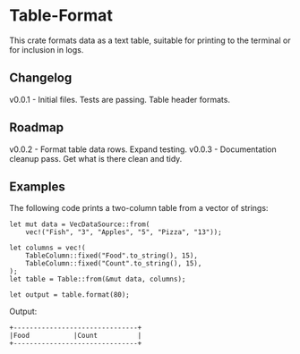 # Table-Format

This crate formats data as a text table, suitable for printing to the terminal 
or for inclusion in logs.

## Changelog

v0.0.1 - Initial files. Tests are passing. Table header formats.

## Roadmap

v0.0.2 - Format table data rows. Expand testing.
v0.0.3 - Documentation cleanup pass. Get what is there clean and tidy.

## Examples

The following code prints a two-column table from a vector of strings:

```
let mut data = VecDataSource::from(
    vec!("Fish", "3", "Apples", "5", "Pizza", "13"));

let columns = vec!(
    TableColumn::fixed("Food".to_string(), 15),
    TableColumn::fixed("Count".to_string(), 15),
);
let table = Table::from(&mut data, columns);

let output = table.format(80);
```

Output:

```
+-------------------------------+
|Food           |Count          |
+-------------------------------+
```